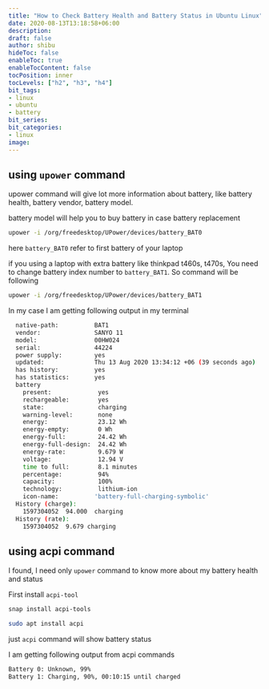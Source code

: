 ```yaml
---
title: "How to Check Battery Health and Battery Status in Ubuntu Linux"
date: 2020-08-13T13:18:58+06:00
description:
draft: false
author: shibu
hideToc: false
enableToc: true
enableTocContent: false
tocPosition: inner
tocLevels: ["h2", "h3", "h4"]
bit_tags:
- linux
- ubuntu
- battery
bit_series:
bit_categories:
- linux
image:
---
```



## using `upower` command
upower command will give lot more information about battery, like battery health, battery vendor, battery model. 

battery model will help you to buy battery in case battery replacement 

~~~bash
upower -i /org/freedesktop/UPower/devices/battery_BAT0
~~~

here `battery_BAT0` refer to first battery of your laptop

if you using a laptop with extra battery like thinkpad t460s, t470s, You need to change battery index number to  `battery_BAT1`. So command will be following 

~~~bash
upower -i /org/freedesktop/UPower/devices/battery_BAT1
~~~

In my case I am getting following output in my terminal

~~~bash
  native-path:          BAT1
  vendor:               SANYO 11
  model:                00HW024
  serial:               44224
  power supply:         yes
  updated:              Thu 13 Aug 2020 13:34:12 +06 (39 seconds ago)
  has history:          yes
  has statistics:       yes
  battery
    present:             yes
    rechargeable:        yes
    state:               charging
    warning-level:       none
    energy:              23.12 Wh
    energy-empty:        0 Wh
    energy-full:         24.42 Wh
    energy-full-design:  24.42 Wh
    energy-rate:         9.679 W
    voltage:             12.94 V
    time to full:        8.1 minutes
    percentage:          94%
    capacity:            100%
    technology:          lithium-ion
    icon-name:          'battery-full-charging-symbolic'
  History (charge):
    1597304052  94.000  charging
  History (rate):
    1597304052  9.679 charging
~~~

## using acpi command 

I found, I need only `upower` command to know more about my battery health and status

First install `acpi-tool`  

~~~bash
snap install acpi-tools
~~~

~~~bash
sudo apt install acpi
~~~

just `acpi` command will show battery status

I am getting following output from acpi commands 

~~~bash
Battery 0: Unknown, 99%
Battery 1: Charging, 90%, 00:10:15 until charged
~~~

